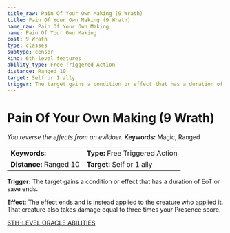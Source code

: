 ```yaml
---
title_raw: Pain Of Your Own Making (9 Wrath)
title: Pain Of Your Own Making (9 Wrath)
name_raw: Pain Of Your Own Making
name: Pain Of Your Own Making
cost: 9 Wrath
type: classes
subtype: censor
kind: 6th-level features
ability_type: Free Triggered Action
distance: Ranged 10
target: Self or 1 ally
trigger: The target gains a condition or effect that has a duration of EoT or save ends.
---
```


# Pain Of Your Own Making (9 Wrath)

*You reverse the effects from an evildoer.* **Keywords:** Magic, Ranged

|                         |                                 |
| :---------------------- | :------------------------------ |
| **Keywords:**           | **Type:** Free Triggered Action |
| **Distance:** Ranged 10 | **Target:** Self or 1 ally      |

**Trigger:** The target gains a condition or effect that has a duration of EoT or save ends.

**Effect**: The effect ends and is instead applied to the creature who applied it. That creature also takes damage equal to three times your Presence score.

[6TH-LEVEL ORACLE ABILITIES](./6th-Level%20Oracle%20Abilities.md)
